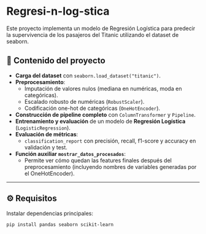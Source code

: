 # Regresi-n-log-stica
Este proyecto implementa un modelo de Regresión Logística para predecir la supervivencia de los pasajeros del Titanic utilizando el dataset de seaborn.

## 📂 Contenido del proyecto
- **Carga del dataset** con `seaborn.load_dataset("titanic")`.  
- **Preprocesamiento**:
  - Imputación de valores nulos (mediana en numéricas, moda en categóricas).  
  - Escalado robusto de numéricas (`RobustScaler`).  
  - Codificación one-hot de categóricas (`OneHotEncoder`).  
- **Construcción de pipeline completo** con `ColumnTransformer` y `Pipeline`.  
- **Entrenamiento y evaluación** de un modelo de **Regresión Logística** (`LogisticRegression`).  
- **Evaluación de métricas**:
  - `classification_report` con precisión, recall, f1-score y accuracy en validación y test.  
- **Función auxiliar `mostrar_datos_procesados`**:
  - Permite ver cómo quedan las features finales después del preprocesamiento (incluyendo nombres de variables generadas por el OneHotEncoder).  

---

## ⚙️ Requisitos
Instalar dependencias principales:
```bash
pip install pandas seaborn scikit-learn
